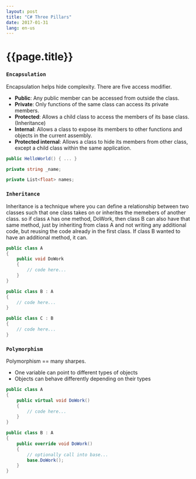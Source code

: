 ```yaml
---
layout: post
title: "C# Three Pillars"
date: 2017-01-31
lang: en-us
---
```


# {{page.title}}

### `Encapsulation`

Encapsulation helps hide complexity. There are five access modifier.

- <b>Public</b>: Any public member can be accessed from outside the class.
- <b>Private</b>: Only functions of the same class can access its private members.
- <b>Protected</b>: Allows a child class to access the members of its base class. (Inheritance)
- <b>Internal</b>: Allows a class to expose its members to other functions and objects in the current assembly.
- <b>Protected internal</b>: Allows a class to hide its members from other class, except a child class within the same application.

```csharp
public HelloWorld() { ... }

private string _name;

private List<float> names;
```

### `Inheritance`

Inheritance is a technique where you can define a relationship between two classes such that one class takes on or inherites the memebers of another class. so if class `A` has one method, DoWork, then class B can also have that same method, just by inheriting from class A and not writing any additional code, but reusing the code already in the first class. If class B wanted to have an additional method, it can.

```csharp
public class A
{
    public void DoWork
    {
        // code here...
    }
}

public class B : A
{
    // code here...
}

public class C : B
{
    // code here...
}
```


### `Polymorphism`

Polymorphism == many sharpes.
- One variable can point to different types of objects
- Objects can behave differently depending on their types

```csharp
public class A
{
    public virtual void DoWork()
    {
        // code here...
    }
}

public class B : A
{
    public override void DoWork()
    {
        // optionally call into base...
        base.DoWork();
    }
}
```